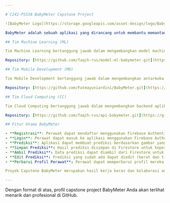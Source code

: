```yaml
---

# C241-PS538 BabyMeter Capstone Project 

![BabyMeter Logo](https://storage.googleapis.com/asset-design/logo/Babymeter%20Logo%20HD.png)

BabyMeter adalah sebuah aplikasi yang dirancang untuk membantu memantau pertumbuhan dan kesehatan bayi. Aplikasi ini memanfaatkan teknologi machine learning untuk memprediksi kondisi pertumbuhan bayi berdasarkan gambar yang diunggah. Proyek ini merupakan hasil kolaborasi antara tiga tim yang terdiri dari:

## Tim Machine Learning (ML)

Tim Machine Learning bertanggung jawab dalam mengembangkan model machine learning yang digunakan untuk memprediksi kondisi pertumbuhan bayi. Mereka telah melatih model ini menggunakan dataset yang relevan dan mengoptimalkannya untuk memberikan prediksi yang akurat.

Repository: [https://github.com/faqih-rus/model-ml-babymeter.git](https://github.com/faqih-rus/model-ml-babymeter.git)

## Tim Mobile Development (MD)

Tim Mobile Development bertanggung jawab dalam mengembangkan antarmuka pengguna (UI) dan pengalaman pengguna (UX) yang intuitif dan ramah pengguna untuk aplikasi BabyMeter. Mereka telah merancang dan mengimplementasikan tampilan yang menarik dan fungsionalitas yang memudahkan pengguna dalam mengakses fitur-fitur aplikasi.

Repository: [https://github.com/Fatmayuniardini/BabyMeter.git](https://github.com/Fatmayuniardini/BabyMeter.git)

## Tim Cloud Computing (CC)

Tim Cloud Computing bertanggung jawab dalam mengembangkan backend aplikasi BabyMeter. Mereka telah membangun API yang kuat dan scalable menggunakan teknologi seperti Firebase Authentication untuk autentikasi, Firestore untuk penyimpanan data, dan Hapi.js sebagai framework backend.

Repository: [https://github.com/faqih-rus/api-babymeter.git](https://github.com/faqih-rus/api-babymeter.git)

## Fitur Utama BabyMeter

- **Registrasi**: Perawat dapat mendaftar menggunakan Firebase Authentication.
- **Login**: Perawat dapat masuk ke aplikasi menggunakan Firebase Authentication.
- **Prediksi**: Aplikasi dapat membuat prediksi berdasarkan gambar yang diunggah menggunakan model machine learning yang telah dilatih.
- **Simpan Prediksi**: Hasil prediksi disimpan di Firestore untuk keperluan pemantauan dan analisis lebih lanjut.
- **Ambil Prediksi**: Data prediksi dapat diambil dari Firestore untuk ditampilkan kepada pengguna.
- **Edit Prediksi**: Prediksi yang sudah ada dapat diedit (berat dan tinggi badan) untuk menjaga akurasi data.
- **Perbarui Profil Perawat**: Perawat dapat memperbarui profil mereka untuk memastikan informasi yang akurat.

Proyek Capstone BabyMeter merupakan hasil kerja keras dan kolaborasi antara tiga tim yang berbeda, dengan tujuan untuk memberikan solusi yang komprehensif dalam memantau pertumbuhan dan kesehatan bayi. Kami berharap aplikasi ini dapat membantu para profesional kesehatan dan orang tua dalam memberikan perawatan yang lebih baik untuk bayi mereka.

---
```


Dengan format di atas, profil capstone project BabyMeter Anda akan terlihat menarik dan profesional di GitHub.
